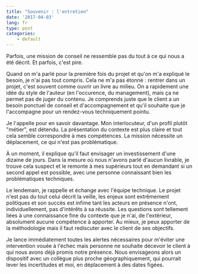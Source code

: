 ```yaml
---
title: "Souvenir : l'entretien"
date: '2017-04-03'
lang: fr
type: post
categories:
    - default
---
```


Parfois, une mission de conseil ne ressemble pas du tout à ce qui nous a été décrit. Et parfois, c'est pire.

<!-- more -->

Quand on m'a parlé pour la première fois du projet et qu'on m'a expliqué le besoin, je n'ai pas tout compris. Cela ne m'a pas étonné : rentrer dans un projet, c'est souvent comme ouvrir un livre au milieu. On a rapidement une idée du style de l'auteur (en l'occurence, du management), mais ça ne permet pas de juger du contenu. Je comprends juste que le client a un besoin ponctuel de conseil et d'accompagnement et qu'il souhaite que je l'accompagne pour un rendez-vous techniquement pointu.

Je l'appelle pour en savoir davantage. Mon interlocuteur, d'un profil plutôt "métier", est détendu. La présentation du contexte est plus claire et tout cela semble correspondre à mes compétences. La mission nécessite un déplacement, ce qui n'est pas problématique. 

À un moment, il explique qu'il faut envisager un investissement d'une dizaine de jours. Dans la mesure où nous n'avons parlé d'aucun livrable, je trouve cela suspect et le remonte à mes supérieurs tout en demandant si un second appel est possible, avec une personne connaissant bien les problématiques techniques.

Le lendemain, je rappelle et échange avec l'équipe technique. Le projet n'est pas du tout celui décrit la veille, les enjeux sont extrêmement politiques et son succès est infime tant les acteurs en présence n'ont, individuellement, pas d'intérêts à sa réussite. Les questions sont tellement liées à une connaissance fine du contexte que je n'ai, de l'extérieur, absolument aucune compétence à apporter. Au mieux, je peux apporter de la méthodologie mais il faut rediscuter avec le client de ses objectifs.

Je lance immédiatement toutes les alertes nécessaires pour m'éviter une intervention vouée à l'échec mais personne ne souhaite décevoir le client à qui nous avons déjà promis notre présence. Nous envisageons alors un dispositif avec un collègue plus proche géographiquement, qui pourrait lever les incertitudes et moi, en déplacement à des dates figées.